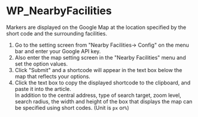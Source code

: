 # WP_NearbyFacilities 
Markers are displayed on the Google Map at the location specified by the short code and the surrounding facilities.

1. Go to the setting screen from "Nearby Facilities-> Config" on the menu bar and enter your Google API key.
2. Also enter the map setting screen in the "Nearby Facilities" menu and set the option values.
3. Click "Submit" and a shortcode will appear in the text box below the map that reflects your options.
4. Click the text box to copy the displayed shortcode to the clipboard, and paste it into the article.  
In addition to the central address, type of search target, zoom level, search radius, the width and height of the box that displays the map can be specified using short codes. (Unit is `px` or`%`)
